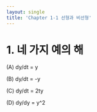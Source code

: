 ```yaml
---
layout: single
title: 'Chapter 1-1 선형과 비선형'
---
```


# 1. 네 가지 예의 해

(A) dy/dt = y 

(B) dy/dt = -y

(C) dy/dt = 2ty

(D) dy/dy = y^2